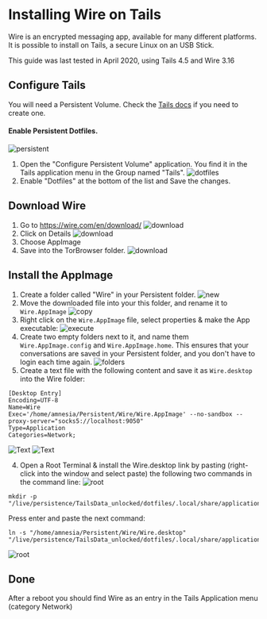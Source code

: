 # Installing Wire on Tails
Wire is an encrypted messaging app, available for many different platforms.
It is possible to install on Tails, a secure Linux on an USB Stick.

This guide was last tested in April 2020, using Tails 4.5 and Wire 3.16



## Configure Tails
You will need a Persistent Volume. Check the [Tails docs](https://tails.boum.org/doc/first_steps/persistence/configure/index.en.html) if you need to create one.

#### Enable Persistent Dotfiles. 
![persistent](ConfigurePersistent.png)
1. Open the "Configure Persistent Volume" application. You find it in the Tails application menu in the Group named "Tails".
![dotfiles](Dotfiles.png)
2. Enable "Dotfiles" at the bottom of the list and Save the changes.

## Download Wire

1. Go to https://wire.com/en/download/
![download](Download1.png)
2. Click on Details
![download](Download2.png)
3. Choose AppImage
4. Save into the TorBrowser folder.
![download](Download3.png)


## Install the AppImage

1. Create a folder called "Wire" in your Persistent folder.
![new](NewFolder.png)
2. Move the downloaded file into your this folder, and rename it to ``Wire.AppImage``
![copy](Copy.png)
3. Right click on the ``Wire.AppImage`` file, select properties & make the App executable:
![execute](Execute.png)
4. Create two empty folders next to it, and name them ``Wire.AppImage.config`` and ``Wire.AppImage.home``. This ensures that your conversations are saved in your Persistent folder, and you don't have to login each time again.
![folders](Folders.png)
5. Create a text file with the following content and save it as  ``Wire.desktop`` into the Wire folder:
````
[Desktop Entry]
Encoding=UTF-8
Name=Wire
Exec='/home/amnesia/Persistent/Wire/Wire.AppImage' --no-sandbox --proxy-server="socks5://localhost:9050"
Type=Application
Categories=Network;
````
![Text](Texteditor.png)
![Text](Desktop.png)

4. Open a Root Terminal & install the Wire.desktop link by pasting (right-click into the window and select paste) the following two commands in the command line:
![root](root.png)

````
mkdir -p "/live/persistence/TailsData_unlocked/dotfiles/.local/share/applications"
````

Press enter and paste the next command:

````
ln -s "/home/amnesia/Persistent/Wire/Wire.desktop" "/live/persistence/TailsData_unlocked/dotfiles/.local/share/applications/Wire.desktop"
````
![root](root2.png)
## Done
After a reboot you should find Wire as an entry in the Tails Application menu (category Network)
